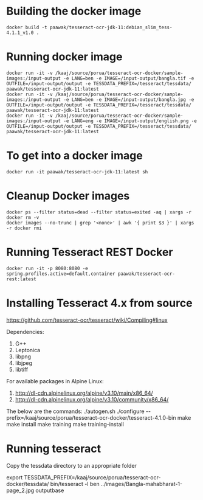 # Building the docker image

    docker build -t paawak/tesseract-ocr-jdk-11:debian_slim_tess-4.1.1_v1.0 .

# Running docker image

    docker run -it -v /kaaj/source/porua/tesseract-ocr-docker/sample-images:/input-output -e LANG=ben -e IMAGE=/input-output/bangla.tif -e OUTFILE=/input-output/output -e TESSDATA_PREFIX=/tesseract/tessdata/ paawak/tesseract-ocr-jdk-11:latest
    docker run -it -v /kaaj/source/porua/tesseract-ocr-docker/sample-images:/input-output -e LANG=ben -e IMAGE=/input-output/bangla.jpg -e OUTFILE=/input-output/output -e TESSDATA_PREFIX=/tesseract/tessdata/ paawak/tesseract-ocr-jdk-11:latest
    docker run -it -v /kaaj/source/porua/tesseract-ocr-docker/sample-images:/input-output -e LANG=eng -e IMAGE=/input-output/english.png -e OUTFILE=/input-output/output -e TESSDATA_PREFIX=/tesseract/tessdata/ paawak/tesseract-ocr-jdk-11:latest

# To get into a docker image

    docker run -it paawak/tesseract-ocr-jdk-11:latest sh


# Cleanup Docker images

    docker ps --filter status=dead --filter status=exited -aq | xargs -r docker rm -v
    docker images --no-trunc | grep '<none>' | awk '{ print $3 }' | xargs -r docker rmi


# Running Tesseract REST Docker

    docker run -it -p 8080:8080 -e spring.profiles.active=default,container paawak/tesseract-ocr-rest:latest

# Installing Tesseract 4.x from source

https://github.com/tesseract-ocr/tesseract/wiki/Compiling#linux

Dependencies:
1. G++
2. Leptonica
3. libpng
4. libjpeg
5. libtiff

For available packages in Alpine Linux:
1. http://dl-cdn.alpinelinux.org/alpine/v3.10/main/x86_64/
2. http://dl-cdn.alpinelinux.org/alpine/v3.10/community/x86_64/

The below are the commands:
./autogen.sh
./configure --prefix=/kaaj/source/porua/tesseract-ocr-docker/tesseract-4.1.0-bin
make
make install
make training
make training-install

# Running tesseract

Copy the tessdata directory to an appropriate folder

export TESSDATA_PREFIX=/kaaj/source/porua/tesseract-ocr-docker/tessdata/
bin/tesseract -l ben ../images/Bangla-mahabharat-1-page_2.jpg outputbase
